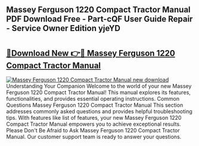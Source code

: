## Massey Ferguson 1220 Compact Tractor Manual PDF Download Free - Part-cQF User Guide Repair - Service Owner Edition yjeYD

# <h2><a href="http://bc68807.oget.top/?id=Massey+Ferguson+1220+Compact+Tractor+Manual">🔗Download New 👉🔴 Massey Ferguson 1220 Compact Tractor Manual</a></h2>

[![Massey Ferguson 1220 Compact Tractor Manual new download](https://i.imgur.com/5g1atiW.png)](http://bc68807.oget.top/?id=Massey+Ferguson+1220+Compact+Tractor+Manual)
Understanding Your Companion Welcome to the world of your new Massey Ferguson 1220 Compact Tractor Manual! This manual explores its features, functionalities, and provides essential operating instructions. Common Questions Massey Ferguson 1220 Compact Tractor Manual This section addresses commonly asked questions and provides helpful troubleshooting tips. With features like list of features, your new Massey Ferguson 1220 Compact Tractor Manual empowers you to achieve exceptional results. Please Don't Be Afraid to Ask Massey Ferguson 1220 Compact Tractor Manual. Our customer support team is ready to answer your questions.
